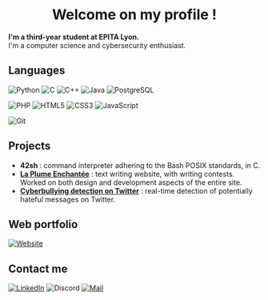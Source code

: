 <h1 align="center">Welcome on my profile !</h1>

**I'm a third-year student at EPITA Lyon.**  
I'm a computer science and cybersecurity enthusiast.

## Languages

![Python](https://img.shields.io/badge/python-3670A0?style=for-the-badge&logo=python&logoColor=white)
![C](https://img.shields.io/badge/c-%2300599C.svg?style=for-the-badge&logo=c&logoColor=white)
![C++](https://img.shields.io/badge/c++-%2300599C.svg?style=for-the-badge&logo=c%2B%2B&logoColor=white)
![Java](https://img.shields.io/badge/java-%23ED8B00.svg?style=for-the-badge&logo=java&logoColor=white)
![PostgreSQL](https://img.shields.io/badge/postgresql-%23316192.svg?style=for-the-badge&logo=postgresql&logoColor=white)

![PHP](https://img.shields.io/badge/php-%23777BB4.svg?style=for-the-badge&logo=php&logoColor=white)
![HTML5](https://img.shields.io/badge/html5-%23E34F26.svg?style=for-the-badge&logo=html5&logoColor=white)
![CSS3](https://img.shields.io/badge/css3-%231572B6.svg?style=for-the-badge&logo=css3&logoColor=white)
![JavaScript](https://img.shields.io/badge/javascript-%23323330.svg?style=for-the-badge&logo=javascript&logoColor=%23F7DF1E)

![Git](https://img.shields.io/badge/git-%23F05033.svg?style=for-the-badge&logo=git&logoColor=white)


## Projects

- **42sh** : command interpreter adhering to the Bash POSIX standards, in C.
- **[La Plume Enchantée](https://lpe.pierreraimondi.fr/)** : text writing website, with writing contests. Worked on both design and development aspects of the entire site.
- **[Cyberbullying detection on Twitter](https://github.com/PierreRaimondi/tipe-cyberbullying)** : real-time detection of potentially hateful messages on Twitter.

## Web portfolio

[![Website](https://img.shields.io/badge/pierreraimondi.fr-%2335495e?style=for-the-badge&logo=FirefoxBrowser&logoColor=white)](https://pierreraimondi.fr/)

## Contact me

[![LinkedIn](https://img.shields.io/badge/linkedin-%230077B5.svg?style=for-the-badge&logo=linkedin&logoColor=white)](https://www.linkedin.com/in/pierre-raimondi/)
![Discord](https://img.shields.io/badge/Pierre%232039-%235865F2.svg?style=for-the-badge&logo=discord&logoColor=white)
[![Mail](https://img.shields.io/badge/contact@pierreraimondi.fr-D14836?style=for-the-badge&logo=Mail.Ru&logoColor=white)](mailto:contact@pierreraimondi.fr)
